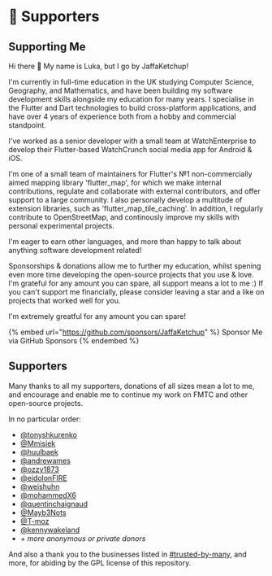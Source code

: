 # 💝 Supporters

## Supporting Me

Hi there 👋 My name is Luka, but I go by JaffaKetchup!

I'm currently in full-time education in the UK studying Computer Science, Geography, and Mathematics, and have been building my software development skills alongside my education for many years. I specialise in the Flutter and Dart technologies to build cross-platform applications, and have over 4 years of experience both from a hobby and commercial standpoint.

I've worked as a senior developer with a small team at WatchEnterprise to develop their Flutter-based WatchCrunch social media app for Android & iOS.

I'm one of a small team of maintainers for Flutter's №1 non-commercially aimed mapping library 'flutter\_map', for which we make internal contributions, regulate and collaborate with external contributors, and offer support to a large community. I also personally develop a multitude of extension libraries, such as 'flutter\_map\_tile\_caching'. In addition, I regularly contribute to OpenStreetMap, and continously improve my skills with personal experimental projects.

I'm eager to earn other languages, and more than happy to talk about anything software development related!

Sponsorships & donations allow me to further my education, whilst spening even more time developing the open-source projects that you use & love. I'm grateful for any amount you can spare, all support means a lot to me :) If you can't support me financially, please consider leaving a star and a like on projects that worked well for you.

I'm extremely greatful for any amount you can spare!

{% embed url="https://github.com/sponsors/JaffaKetchup" %}
Sponsor Me via GitHub Sponsors
{% endembed %}

## Supporters

Many thanks to all my supporters, donations of all sizes mean a lot to me, and encourage and enable me to continue my work on FMTC and other open-source projects.

In no particular order:

* [@tonyshkurenko](https://github.com/tonyshkurenko)
* [@Mmisiek](https://github.com/Mmisiek)
* [@huulbaek](https://github.com/huulbaek)
* [@andrewames](https://github.com/andrewames)
* [@ozzy1873](https://github.com/ozzy1873)
* [@eidolonFIRE](https://github.com/eidolonFIRE)
* [@weishuhn](https://github.com/weishuhn)
* [@mohammedX6](https://github.com/mohammedX6)
* [@quentinchaignaud](https://github.com/quentinchaignaud)
* [@Mayb3Nots](https://github.com/Mayb3Nots)
* [@T-moz](https://github.com/T-moz)
* [@kennywakeland](https://github.com/kennywakeland)
* _+ more anonymous or private donors_

And also a thank you to the businesses listed in [#trusted-by-many](./#trusted-by-many "mention"), and more, for abiding by the GPL license of this repository.
